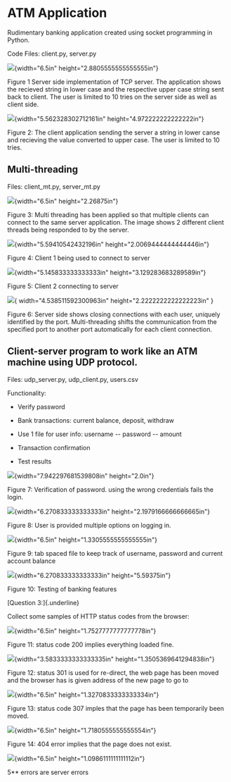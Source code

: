 # ATM Application
Rudimentary banking application created using socket programming in Python.

Code Files: client.py, server.py

![](./media/image1.png){width="6.5in" height="2.8805555555555555in"}

Figure 1 Server side implementation of TCP server. The application shows
the recieved string in lower case and the respective upper case string
sent back to client. The user is limited to 10 tries on the server side
as well as client side.

![](./media/image2.png){width="5.562328302712161in"
height="4.972222222222222in"}

Figure 2: The client application sending the server a string in lower
canse and recieving the value converted to upper case. The user is
limited to 10 tries.

## Multi-threading ##

Files: client\_mt.py, server\_mt.py

![](./media/image3.png){width="6.5in" height="2.26875in"}

Figure 3: Multi threading has been applied so that multiple clients can
connect to the same server application. The image shows 2 different
client threads being responded to by the server.

![](./media/image4.png){width="5.59410542432196in"
height="2.0069444444444446in"}

Figure 4: Client 1 being used to connect to server

![](./media/image5.png){width="5.145833333333333in"
height="3.129283683289589in"}

Figure 5: Client 2 connecting to server

![](./media/image6.png){ width="4.538511592300963in" height="2.2222222222222223in" }

Figure 6: Server side shows closing connections with each user, uniquely
identified by the port. Multi-threading shifts the communication from
the specified port to another port automatically for each client
connection.

## Client-server program to work like an ATM machine using UDP protocol.

Files: udp\_server.py, udp\_client.py, users.csv

Functionality:

-   Verify password

-   Bank transactions: current balance, deposit, withdraw

-   Use 1 file for user info: username -- password -- amount

-   Transaction confirmation

-   Test results

![](./media/image7.png){width="7.942297681539808in" height="2.0in"}

Figure 7: Verification of password. using the wrong credentials fails
the login.

![](./media/image8.png){width="6.270833333333333in"
height="2.1979166666666665in"}

Figure 8: User is provided multiple options on logging in.

![](./media/image9.png){width="6.5in" height="1.3305555555555555in"}

Figure 9: tab spaced file to keep track of username, password and
current account balance

![](./media/image10.png){width="6.270833333333333in" height="5.59375in"}

Figure 10: Testing of banking features

[Question 3:]{.underline}

Collect some samples of HTTP status codes from the browser:

![](./media/image11.png){width="6.5in" height="1.7527777777777778in"}

Figure 11: status code 200 implies everything loaded fine.

![](./media/image12.png){width="3.5833333333333335in"
height="1.3505369641294838in"}

Figure 12: status 301 is used for re-direct, the web page has been moved
and the browser has is given address of the new page to go to

![](./media/image13.png){width="6.5in" height="1.3270833333333334in"}

Figure 13: status code 307 imples that the page has been temporarily
been moved.

![](./media/image14.png){width="6.5in" height="1.7180555555555554in"}

Figure 14: 404 error implies that the page does not exist.

![](./media/image15.png){width="6.5in" height="1.0986111111111112in"}

5\*\* errors are server errors
